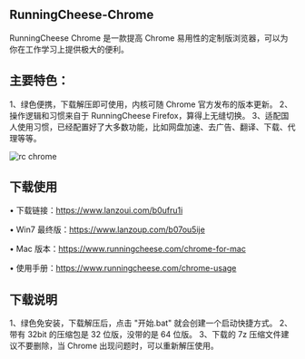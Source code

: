## RunningCheese-Chrome


RunningCheese Chrome 是一款提高 Chrome 易用性的定制版浏览器，可以为你在工作学习上提供极大的便利。


## 主要特色：

1、绿色便携，下载解压即可使用，内核可随 Chrome 官方发布的版本更新。
2、操作逻辑和习惯来自于 RunningCheese Firefox，算得上无缝切换。
3、适配国人使用习惯，已经配置好了大多数功能，比如网盘加速、去广告、翻译、下载、代理等等。


![rc chrome](https://gcore.jsdelivr.net/gh/runningcheese/RunningCheese-Chrome/Images/down.jpg)


## 下载使用

• 下载链接：https://www.lanzoui.com/b0ufru1i

• Win7 最终版：https://www.lanzoup.com/b07ou5ije

• Mac 版本：https://www.runningcheese.com/chrome-for-mac

• 使用手册：https://www.runningcheese.com/chrome-usage


## 下载说明

1、绿色免安装，下载解压后，点击 "开始.bat" 就会创建一个启动快捷方式。
2、带有 32bit 的压缩包是 32 位版，没带的是 64 位版。
3、下载的 7z 压缩文件建议不要删除，当 Chrome 出现问题时，可以重新解压使用。 

